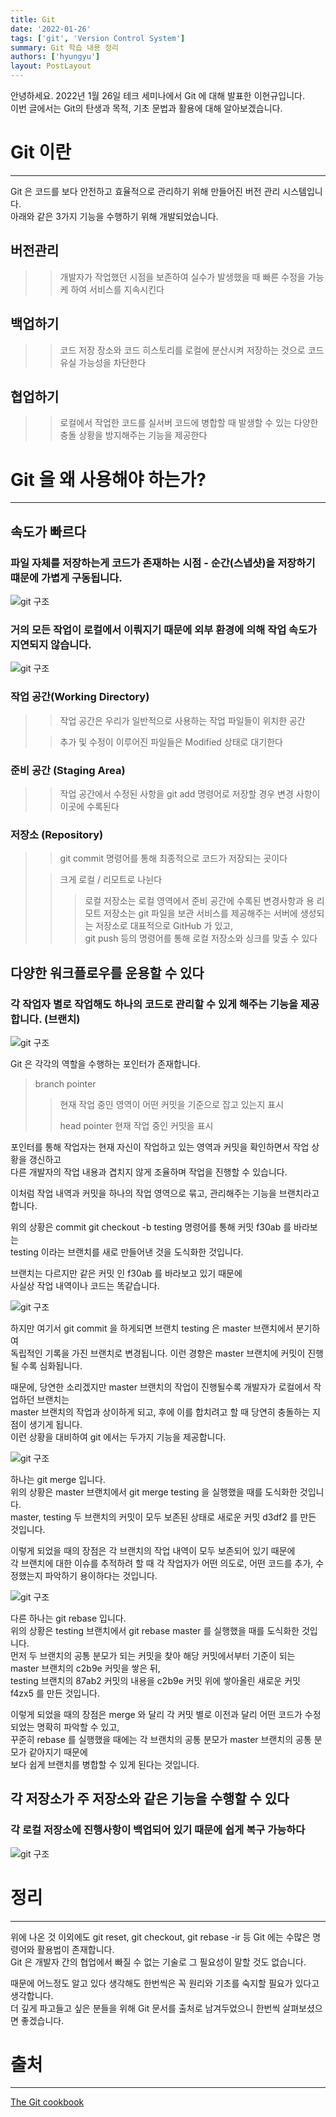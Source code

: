 ```yaml
---
title: Git
date: '2022-01-26'
tags: ['git', 'Version Control System']
summary: Git 학습 내용 정리
authors: ['hyungyu']
layout: PostLayout
---
```


안녕하세요. 2022년 1월 26일 테크 세미나에서 Git 에 대해 발표한 이현규입니다.<br/>
이번 글에서는 Git의 탄생과 목적, 기초 문법과 활용에 대해 알아보겠습니다.

# Git 이란

---

Git 은 코드를 보다 안전하고 효율적으로 관리하기 위해 만들어진 버전 관리 시스템입니다.  
아래와 같은 3가지 기능을 수행하기 위해 개발되었습니다.

## 버전관리

> > 개발자가 작업했던 시점을 보존하여 실수가 발생했을 때 빠른 수정을 가능케 하여 서비스를 지속시킨다

## 백업하기

> > 코드 저장 장소와 코드 히스토리를 로컬에 분산시켜 저장하는 것으로 코드 유실 가능성을 차단한다

## 협업하기

> > 로컬에서 작업한 코드를 실서버 코드에 병합할 때 발생할 수 있는 다양한 충돌 상황을 방지해주는 기능을 제공한다

# Git 을 왜 사용해야 하는가?

---

## 속도가 빠르다

### 파일 자체를 저장하는게 코드가 존재하는 시점 - 순간(스냅샷)을 저장하기 떄문에 가볍게 구동됩니다.

<img alt="git 구조" src="/public/static/images/git_article_image/git-snapshot.png"/>

### 거의 모든 작업이 로컬에서 이뤄지기 때문에 외부 환경에 의해 작업 속도가 지연되지 않습니다.

<img alt="git 구조" src="/public/static/images/git_article_image/git-structure.png"/>

### 작업 공간(Working Directory)

> > 작업 공간은 우리가 일반적으로 사용하는 작업 파일들이 위치한 공간
>
> > 추가 및 수정이 이루어진 파일들은 Modified 상태로 대기한다

### 준비 공간 (Staging Area)

> > 작업 공간에서 수정된 사항을 git add 명령어로 저장할 경우 변경 사항이 이곳에 수록된다

### 저장소 (Repository)

> > git commit 명령어를 통해 최종적으로 코드가 저장되는 곳이다
>
> > 크게 로컬 / 리모트로 나뉜다
> >
> > > 로컬 저장소는 로컬 영역에서 준비 공간에 수록된 변경사항과 용
> > > 리모트 저장소는 git 파일을 보관 서비스를 제공해주는 서버에 생성되는 저장소로 대표적으로 GitHub 가 있고,  
> > > git push 등의 명령어를 통해 로컬 저장소와 싱크를 맞출 수 있다

## 다양한 워크플로우를 운용할 수 있다

### 각 작업자 별로 작업해도 하나의 코드로 관리할 수 있게 해주는 기능을 제공합니다. (브랜치)

<img alt="git 구조" src="/public/static/images/git_article_image/git-branch.jpeg"/>

Git 은 각각의 역할을 수행하는 포인터가 존재합니다.

> branch pointer
>
> > 현재 작업 중인 영역이 어떤 커밋을 기준으로 잡고 있는지 표시
> >
> > head pointer
> > 현재 작업 중인 커밋을 표시

포인터를 통해 작업자는 현재 자신이 작업하고 있는 영역과 커밋을 확인하면서 작업 상황을 갱신하고  
다른 개발자의 작업 내용과 겹치지 않게 조율하며 작업을 진행할 수 있습니다.

이처럼 작업 내역과 커밋을 하나의 작업 영역으로 묶고, 관리해주는 기능을 브랜치라고 합니다.

위의 상황은 commit git checkout -b testing 명령어를 통해 커밋 f30ab 를 바라보는  
testing 이라는 브랜치를 새로 만들어낸 것을 도식화한 것입니다.

브랜치는 다르지만 같은 커밋 인 f30ab 를 바라보고 있기 때문에  
사실상 작업 내역이나 코드는 똑같습니다.

<img alt="git 구조" src="/public/static/images/git_article_image/git-branch2.jpeg"/>

하지만 여기서 git commit 을 하게되면 브랜치 testing 은 master 브랜치에서 분기하여  
독립적인 기록을 가진 브랜치로 변경됩니다. 이런 경향은 master 브랜치에 커밋이 진행될 수록 심화됩니다.

때문에, 당연한 소리겠지만 master 브랜치의 작업이 진행될수록 개발자가 로컬에서 작업하던 브랜치는  
master 브랜치의 작업과 상이하게 되고, 후에 이를 합치려고 할 때 당연히 충돌하는 지점이 생기게 됩니다.  
이런 상황을 대비하여 git 에서는 두가지 기능을 제공합니다.

<img alt="git 구조" src="/public/static/images/git_article_image/git-merge.jpeg"/>

하나는 git merge 입니다.  
위의 상황은 master 브랜치에서 git merge testing 을 실행했을 때를 도식화한 것입니다.  
master, testing 두 브랜치의 커밋이 모두 보존된 상태로 새로운 커밋 d3df2 를 만든 것입니다.

이렇게 되었을 때의 장점은 각 브랜치의 작업 내역이 모두 보존되어 있기 때문에  
각 브랜치에 대한 이슈를 추적하려 할 때 각 작업자가 어떤 의도로, 어떤 코드를 추가, 수정했는지 파악하기 용이하다는 것입니다.

<img alt="git 구조" src="/public/static/images/git_article_image/git-rebase.jpeg"/>

다른 하나는 git rebase 입니다.  
위의 상황은 testing 브랜치에서 git rebase master 를 실행했을 때를 도식화한 것입니다.  
먼저 두 브랜치의 공통 분모가 되는 커밋을 찾아 해당 커밋에서부터 기준이 되는 master 브랜치의 c2b9e 커밋을 쌓은 뒤,  
testing 브랜치의 87ab2 커밋의 내용을 c2b9e 커밋 위에 쌓아올린 새로운 커밋 f4zx5 를 만든 것입니다.

이렇게 되었을 때의 장점은 merge 와 달리 각 커밋 별로 이전과 달리 어떤 코드가 수정되었는 명확히 파악할 수 있고,  
꾸준히 rebase 를 실행했을 때에는 각 브랜치의 공통 분모가 master 브랜치의 공통 분모가 같아지기 때문에  
보다 쉽게 브랜치를 병합할 수 있게 된다는 것입니다.

## 각 저장소가 주 저장소와 같은 기능을 수행할 수 있다

### 각 로컬 저장소에 진행사항이 백업되어 있기 때문에 쉽게 복구 가능하다

<img alt="git 구조" src="/public/static/images/git_article_image/git-result.jpeg"/>

# 정리

---

위에 나온 것 이외에도 git reset, git checkout, git rebase -ir 등 Git 에는 수많은 명령어와 활용법이 존재합니다.  
Git 은 개발자 간의 협업에서 빠질 수 없는 기술로 그 필요성이 말할 것도 없습니다.

때문에 어느정도 알고 있다 생각해도 한번씩은 꼭 원리와 기초를 숙지할 필요가 있다고 생각합니다.  
더 깊게 파고들고 싶은 분들을 위해 Git 문서를 출처로 남겨두었으니 한번씩 살펴보셨으면 좋겠습니다.

# 출처

---

[The Git cookbook](https://git.seveas.net/)
